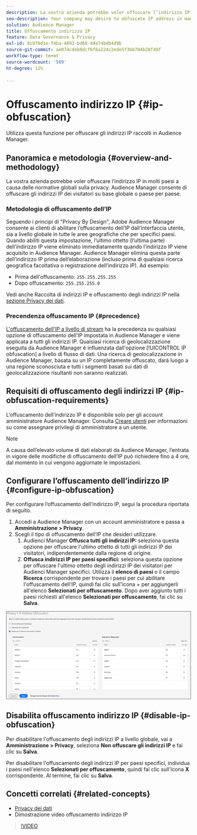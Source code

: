 ```yaml
---
description: La vostra azienda potrebbe voler offuscare l’indirizzo IP in molti paesi a causa delle normative globali sulla privacy. Audience Manager consente di offuscare gli indirizzi IP dei visitatori su base globale o paese per paese.
seo-description: Your company may desire to obfuscate IP address in many countries due to global privacy regulations. Audience Manager allows you to obfuscate visitor IP addresses on a global or country-by-country basis.
solution: Audience Manager
title: Offuscamento indirizzo IP
feature: Data Governance & Privacy
exl-id: 8c976d1e-f4ba-4892-bd68-d4e74bdb4d9b
source-git-commit: ae074cdeb8dcf6f6a224c2ede5f3bb704b28f49f
workflow-type: tm+mt
source-wordcount: '509'
ht-degree: 12%

---
```


# Offuscamento indirizzo IP {#ip-obfuscation}

Utilizza questa funzione per offuscare gli indirizzi IP raccolti in Audience Manager.

## Panoramica e metodologia {#overview-and-methodology}

La vostra azienda potrebbe voler offuscare l’indirizzo IP in molti paesi a causa delle normative globali sulla privacy. Audience Manager consente di offuscare gli indirizzi IP dei visitatori su base globale o paese per paese.

### Metodologia di offuscamento dell’IP

Seguendo i principi di &quot;Privacy By Design&quot;, Adobe Audience Manager consente ai clienti di abilitare l’offuscamento dell’IP dall’interfaccia utente, sia a livello globale in tutte le aree geografiche che per specifici paesi. Quando abiliti questa impostazione, l’ultimo ottetto (l’ultima parte) dell’indirizzo IP viene eliminato immediatamente quando l’indirizzo IP viene acquisito in Audience Manager. Audience Manager elimina questa parte dell’indirizzo IP prima dell’elaborazione (incluso prima di qualsiasi ricerca geografica facoltativa o registrazione dell’indirizzo IP). Ad esempio:

* Prima dell&#39;offuscamento: `255.255.255.255`
* Dopo offuscamento: `255.255.255.0`

Vedi anche Raccolta di indirizzi IP e offuscamento degli indirizzi IP nella [sezione Privacy dei dati](/help/using/overview/data-security-and-privacy/data-privacy.md).

### Precendenza offuscamento IP {#precedence}

[L&#39;offuscamento dell&#39;IP a livello di stream](https://experienceleague.adobe.com/docs/experience-platform/edge/datastreams/configure.html?lang=it#create) ha la precedenza su qualsiasi opzione di offuscamento dell&#39;IP impostata in Audience Manager e viene applicata a tutti gli indirizzi IP. Qualsiasi ricerca di geolocalizzazione eseguita da Audience Manager è influenzata dall&#39;opzione [!UICONTROL IP obfuscation] a livello di flusso di dati. Una ricerca di geolocalizzazione in Audience Manager, basata su un IP completamente offuscato, darà luogo a una regione sconosciuta e tutti i segmenti basati sui dati di geolocalizzazione risultanti non saranno realizzati.

## Requisiti di offuscamento degli indirizzi IP {#ip-obfuscation-requirements}

L’offuscamento dell’indirizzo IP è disponibile solo per gli account amministratore Audience Manager. Consulta [Creare utenti](/help/using/features/administration/administration-overview.md#create-users) per informazioni su come assegnare privilegi di amministratore a un utente.

>[!NOTE]
>
> A causa dell’elevato volume di dati elaborati da Audience Manager, l’entrata in vigore delle modifiche di offuscamento dell’IP può richiedere fino a 4 ore, dal momento in cui vengono aggiornate le impostazioni.

## Configurare l’offuscamento dell’indirizzo IP {#configure-ip-obfuscation}

Per configurare l’offuscamento dell’indirizzo IP, segui la procedura riportata di seguito.

1. Accedi a Audience Manager con un account amministratore e passa a **Amministrazione > Privacy**.
2. Scegli il tipo di offuscamento dell’IP che desideri utilizzare.
   1. Audienci Manager **Offusca tutti gli indirizzi IP:** seleziona questa opzione per offuscare l&#39;ultimo ottetto di tutti gli indirizzi IP dei visitatori, indipendentemente dalla regione di origine.
   2. **Offusca indirizzi IP per paesi specifici:** seleziona questa opzione per offuscare l&#39;ultimo ottetto degli indirizzi IP dei visitatori per Audienci Manager specifici. Utilizza il **elenco di paesi** o il campo **Ricerca** corrispondente per trovare i paesi per cui abilitare l&#39;offuscamento dell&#39;IP, quindi fai clic sull&#39;icona + per aggiungerli all&#39;elenco **Selezionati per offuscamento**. Dopo aver aggiunto tutti i paesi richiesti all&#39;elenco **Selezionati per offuscamento**, fai clic su **Salva**.

![](assets/ip-obfuscation.png)

## Disabilita offuscamento indirizzo IP {#disable-ip-obfuscation}

Per disabilitare l&#39;offuscamento degli indirizzi IP a livello globale, vai a **Amministrazione > Privacy**, seleziona **Non offuscare gli indirizzi IP** e fai clic su **Salva**.

Per disabilitare l&#39;offuscamento degli indirizzi IP per paesi specifici, individua i paesi nell&#39;elenco **Selezionati per offuscamento**, quindi fai clic sull&#39;icona **X** corrispondente. Al termine, fai clic su **Salva**.

## Concetti correlati {#related-concepts}

* [Privacy dei dati](/help/using/overview/data-security-and-privacy/data-privacy.md)
* Dimostrazione video offuscamento indirizzo IP
>[!VIDEO](https://video.tv.adobe.com/v/27218/)
